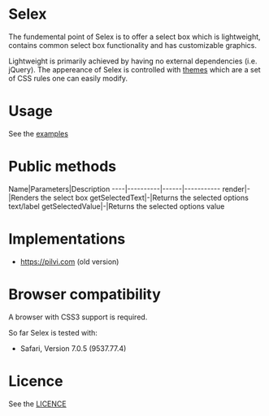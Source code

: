 Selex
===============
The fundemental point of Selex is to offer a select box which is lightweight, contains common select box functionality and has customizable graphics. 

Lightweight is primarily achieved by having no external dependencies (i.e. jQuery). The appereance of Selex is controlled with <a href="https://github.com/janikoskela/Selex/tree/master/themes">themes</a> which are a set of CSS rules one can easily modify.

Usage
==============
See the <a href="https://github.com/janikoskela/Selex/tree/master/examples">examples</a>

Public methods
===============
Name|Parameters|Description
----|----------|------|-----------
render|-|Renders the select box
getSelectedText|-|Returns the selected options text/label
getSelectedValue|-|Returns the selected options value

Implementations
=============
 - https://pilvi.com (old version)

Browser compatibility
==============
A browser with CSS3 support is required.

So far Selex is tested with:
 - Safari, Version 7.0.5 (9537.77.4)

Licence
=============
See the <a href="https://github.com/janikoskela/SimpleSelectBox/blob/master/LICENSE">LICENCE</a>
